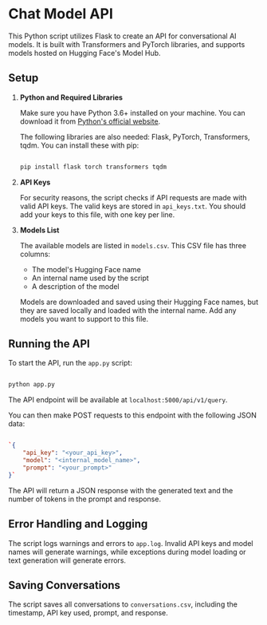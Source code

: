 # Chat Model API

This Python script utilizes Flask to create an API for conversational AI models. It is built with Transformers and PyTorch libraries, and supports models hosted on Hugging Face's Model Hub.

## Setup

1.  **Python and Required Libraries**
    
    Make sure you have Python 3.6+ installed on your machine. You can download it from [Python's official website](https://www.python.org/downloads/).
    
    The following libraries are also needed: Flask, PyTorch, Transformers, tqdm. You can install these with pip:
    
    ```bash
    
    pip install flask torch transformers tqdm 

    ```
    
2.  **API Keys**
    
    For security reasons, the script checks if API requests are made with valid API keys. The valid keys are stored in `api_keys.txt`. You should add your keys to this file, with one key per line.
    
3.  **Models List**
    
    The available models are listed in `models.csv`. This CSV file has three columns:
    
    * The model's Hugging Face name
    * An internal name used by the script
    * A description of the model
    
    Models are downloaded and saved using their Hugging Face names, but they are saved locally and loaded with the internal name. Add any models you want to support to this file.
    

## Running the API

To start the API, run the `app.py` script:

```bash

python app.py 

```

The API endpoint will be available at `localhost:5000/api/v1/query`.

You can then make POST requests to this endpoint with the following JSON data:

```json

`{
    "api_key": "<your_api_key>",
    "model": "<internal_model_name>",
    "prompt": "<your_prompt>"
}` 

```

The API will return a JSON response with the generated text and the number of tokens in the prompt and response.

## Error Handling and Logging

The script logs warnings and errors to `app.log`. Invalid API keys and model names will generate warnings, while exceptions during model loading or text generation will generate errors.

## Saving Conversations

The script saves all conversations to `conversations.csv`, including the timestamp, API key used, prompt, and response.
